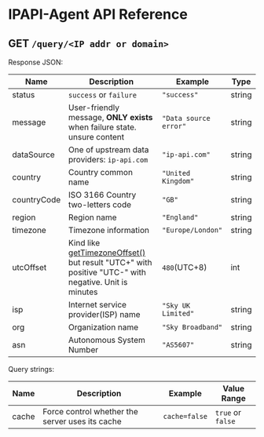# IPAPI-Agent API Reference

## GET `/query/<IP addr or domain>`

Response JSON:

|Name|Description|Example|Type|
|--|--|--|--|
|status|`success` or `failure`|`"success"`|string|
|message|User-friendly message, **ONLY exists** when failure state. unsure content|`"Data source error"`|string|
|dataSource|One of upstream data providers: `ip-api.com`|`"ip-api.com"`|string|
|country|Country common name|`"United Kingdom"`|string|
|countryCode|ISO 3166 Country two-letters code|`"GB"`|string|
|region|Region name|`"England"`|string|
|timezone|Timezone information|`"Europe/London"`|string|
|utcOffset|Kind like [getTimezoneOffset()](https://developer.mozilla.org/en-US/docs/Web/JavaScript/Reference/Global_Objects/Date/getTimezoneOffset) but result "UTC+" with positive "UTC-" with negative. Unit is minutes|`480`(UTC+8)|int|
|isp|Internet service provider(ISP) name|`"Sky UK Limited"`|string|
|org|Organization name|`"Sky Broadband"`|string|
|asn|Autonomous System Number|`"AS5607"`|string|

Query strings:

|Name|Description|Example|Value Range|
|--|--|--|--|
|cache|Force control whether the server uses its cache|`cache=false`|`true` or `false`|

